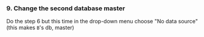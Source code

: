 <!-- usedin: [ _legacy_docker/Tutorials] - post: -->


### 9. Change the second database master

Do the step 6 but this time in the drop-down menu choose "No data source" (this makes `B`'s db, master)

